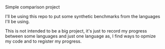 Simple comparison project

I'll be using this repo to put some synthetic benchmarks from the languages I'll be using.

This is not intended to be a big project, it's just to record my progress between some languages and just one language as, I find ways to opmize my code and to register my progress.
